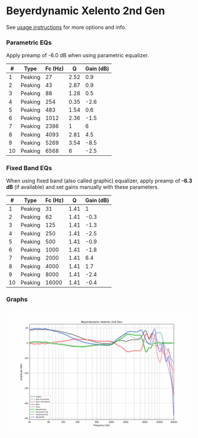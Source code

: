# Beyerdynamic Xelento 2nd Gen
See [usage instructions](https://github.com/jaakkopasanen/AutoEq#usage) for more options and info.

### Parametric EQs
Apply preamp of -6.0 dB when using parametric equalizer.

|   # | Type    |   Fc (Hz) |    Q |   Gain (dB) |
|-----|---------|-----------|------|-------------|
|   1 | Peaking |        27 | 2.52 |         0.9 |
|   2 | Peaking |        43 | 2.87 |         0.9 |
|   3 | Peaking |        88 | 1.28 |         0.5 |
|   4 | Peaking |       254 | 0.35 |        -2.6 |
|   5 | Peaking |       483 | 1.54 |         0.6 |
|   6 | Peaking |      1012 | 2.36 |        -1.5 |
|   7 | Peaking |      2386 | 1    |         6   |
|   8 | Peaking |      4093 | 2.81 |         4.5 |
|   9 | Peaking |      5269 | 3.54 |        -8.5 |
|  10 | Peaking |      6568 | 6    |        -2.5 |

### Fixed Band EQs
When using fixed band (also called graphic) equalizer, apply preamp of **-6.3 dB** (if available) and set gains manually with these parameters.

|   # | Type    |   Fc (Hz) |    Q |   Gain (dB) |
|-----|---------|-----------|------|-------------|
|   1 | Peaking |        31 | 1.41 |         1   |
|   2 | Peaking |        62 | 1.41 |        -0.3 |
|   3 | Peaking |       125 | 1.41 |        -1.3 |
|   4 | Peaking |       250 | 1.41 |        -2.5 |
|   5 | Peaking |       500 | 1.41 |        -0.9 |
|   6 | Peaking |      1000 | 1.41 |        -1.8 |
|   7 | Peaking |      2000 | 1.41 |         6.4 |
|   8 | Peaking |      4000 | 1.41 |         1.7 |
|   9 | Peaking |      8000 | 1.41 |        -2.4 |
|  10 | Peaking |     16000 | 1.41 |        -0.4 |

### Graphs
![](./Beyerdynamic%20Xelento%202nd%20Gen.png)
